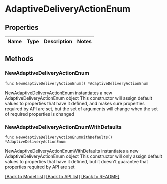 # AdaptiveDeliveryActionEnum

## Properties

Name | Type | Description | Notes
------------ | ------------- | ------------- | -------------

## Methods

### NewAdaptiveDeliveryActionEnum

`func NewAdaptiveDeliveryActionEnum() *AdaptiveDeliveryActionEnum`

NewAdaptiveDeliveryActionEnum instantiates a new AdaptiveDeliveryActionEnum object
This constructor will assign default values to properties that have it defined,
and makes sure properties required by API are set, but the set of arguments
will change when the set of required properties is changed

### NewAdaptiveDeliveryActionEnumWithDefaults

`func NewAdaptiveDeliveryActionEnumWithDefaults() *AdaptiveDeliveryActionEnum`

NewAdaptiveDeliveryActionEnumWithDefaults instantiates a new AdaptiveDeliveryActionEnum object
This constructor will only assign default values to properties that have it defined,
but it doesn't guarantee that properties required by API are set


[[Back to Model list]](../README.md#documentation-for-models) [[Back to API list]](../README.md#documentation-for-api-endpoints) [[Back to README]](../README.md)


